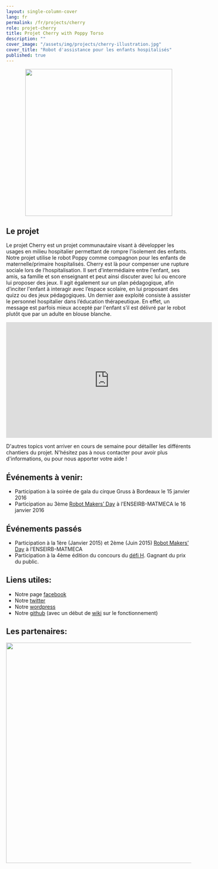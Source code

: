 ```yaml
---
layout: single-column-cover
lang: fr
permalink: /fr/projects/cherry
role: projet-cherry
title: Projet Cherry with Poppy Torso
description: ""
cover_image: "/assets/img/projects/cherry-illustration.jpg"
cover_title: "Robot d'assistance pour les enfants hospitalisés"
published: true
---
```


<p align="center"><img src="https://forum.poppy-project.org/uploads/default/original/2X/3/33984972217cd45f473246b130f0001df33ffcfc.png" width="400"></p>

## Le projet

Le projet Cherry est un projet communautaire visant à développer les usages en milieu hospitalier permettant de rompre l'isolement des enfants.
Notre projet utilise le robot Poppy comme compagnon pour les enfants de maternelle/primaire hospitalisés. Cherry est là pour compenser une rupture sociale lors de l’hospitalisation. Il sert d'intermédiaire entre l'enfant, ses amis, sa famille et son enseignant et peut ainsi discuter avec lui ou encore lui proposer des jeux.
Il agit également sur un plan pédagogique, afin d’inciter l'enfant à interagir avec l’espace scolaire, en lui proposant des quizz ou des jeux pédagogiques.
Un dernier axe exploité consiste à assister le personnel hospitalier dans l’éducation thérapeutique. En effet, un message est parfois mieux accepté par l'enfant s’il est délivré par le robot plutôt que par un adulte en blouse blanche.

<div style="text-align: center;">
<iframe width="560" height="315" src="https://www.youtube.com/embed/URB1kDDScfM" frameborder="0" allowfullscreen></iframe>
</div>

D'autres topics vont arriver en cours de semaine pour détailler les différents chantiers du projet.
N'hésitez pas à nous contacter pour avoir plus d'informations, ou pour nous apporter votre aide !


## Événements à venir:

- Participation à la soirée de gala du cirque Gruss à Bordeaux le 15 janvier 2016
- Participation au 3ème [Robot Makers’ Day](http://robotmakersday.fr/) à l’ENSEIRB-MATMECA le 16 janvier 2016

## Événements passés

- Participation à la 1ère (Janvier 2015) et 2ème (Juin 2015) [Robot Makers’ Day](http://robotmakersday.fr/) à l’ENSEIRB-MATMECA
- Participation à la 4ème édition du concours du [défi H](http://www.lemondeinformatique.fr/defih/). Gagnant du prix du public.

## Liens utiles:

- Notre page [facebook](https://www.facebook.com/projetcherry/?ref=ts&fref=ts)
- Notre [twitter](https://twitter.com/projetcherry)
- Notre [wordpress](https://projetcherry.wordpress.com/)
- Notre [github](https://github.com/Cherry-project) (avec un début de [wiki](https://github.com/Cherry-project/cherry-software/wiki) sur le fonctionnement)

## Les partenaires:

<p align="center"><img src="https://forum.poppy-project.org/uploads/default/original/2X/8/823785d5178763ddffb46d078c32b8d05d902be8.png" width="600"></p>
